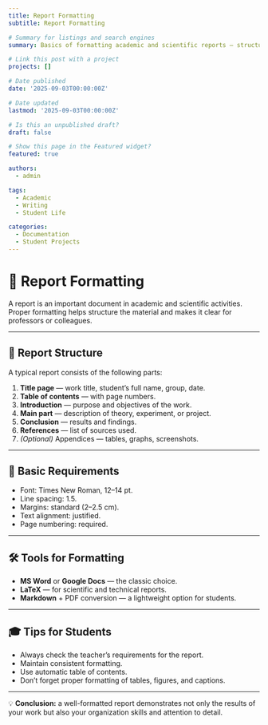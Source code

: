 ```yaml
---
title: Report Formatting
subtitle: Report Formatting

# Summary for listings and search engines
summary: Basics of formatting academic and scientific reports — structure, style, and tools.

# Link this post with a project
projects: []

# Date published
date: '2025-09-03T00:00:00Z'

# Date updated
lastmod: '2025-09-03T00:00:00Z'

# Is this an unpublished draft?
draft: false

# Show this page in the Featured widget?
featured: true

authors:
  - admin

tags:
  - Academic
  - Writing
  - Student Life

categories:
  - Documentation
  - Student Projects
---
```


# 📑 Report Formatting  

A report is an important document in academic and scientific activities. Proper formatting helps structure the material and makes it clear for professors or colleagues.  

---

## 🔧 Report Structure  

A typical report consists of the following parts:  

1. **Title page** — work title, student’s full name, group, date.  
2. **Table of contents** — with page numbers.  
3. **Introduction** — purpose and objectives of the work.  
4. **Main part** — description of theory, experiment, or project.  
5. **Conclusion** — results and findings.  
6. **References** — list of sources used.  
7. *(Optional)* Appendices — tables, graphs, screenshots.  

---

## 📘 Basic Requirements  

- Font: Times New Roman, 12–14 pt.  
- Line spacing: 1.5.  
- Margins: standard (2–2.5 cm).  
- Text alignment: justified.  
- Page numbering: required.  

---

## 🛠️ Tools for Formatting  

- **MS Word** or **Google Docs** — the classic choice.  
- **LaTeX** — for scientific and technical reports.  
- **Markdown** + PDF conversion — a lightweight option for students.  

---

## 🎓 Tips for Students  

- Always check the teacher’s requirements for the report.  
- Maintain consistent formatting.  
- Use automatic table of contents.  
- Don’t forget proper formatting of tables, figures, and captions.  

---

💡 **Conclusion:** a well-formatted report demonstrates not only the results of your work but also your organization skills and attention to detail.  

